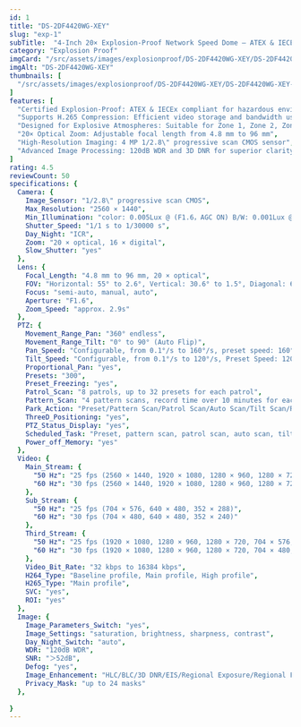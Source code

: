 ```yaml
---
id: 1
title: "DS-2DF4420WG-XEY"
slug: "exp-1"
subTitle:  "4-Inch 20× Explosion-Proof Network Speed Dome – ATEX & IECEx Certified"
category: "Explosion Proof"
imgCard: "/src/assets/images/explosionproof/DS-2DF4420WG-XEY/DS-2DF4420WG-XEY-1.png"
imgAlt: "DS-2DF4420WG-XEY"
thumbnails: [
  "/src/assets/images/explosionproof/DS-2DF4420WG-XEY/DS-2DF4420WG-XEY-1.png",
]
features: [
  "Certified Explosion-Proof: ATEX & IECEx compliant for hazardous environments",
  "Supports H.265 Compression: Efficient video storage and bandwidth usage",
  "Designed for Explosive Atmospheres: Suitable for Zone 1, Zone 2, Zone 21, and Zone 22",
  "20× Optical Zoom: Adjustable focal length from 4.8 mm to 96 mm",
  "High-Resolution Imaging: 4 MP 1/2.8\" progressive scan CMOS sensor",
  "Advanced Image Processing: 120dB WDR and 3D DNR for superior clarity"
]
rating: 4.5
reviewCount: 50
specifications: {
  Camera: {
    Image_Sensor: "1/2.8\" progressive scan CMOS",
    Max_Resolution: "2560 × 1440",
    Min_Illumination: "color: 0.005Lux @ (F1.6，AGC ON) B/W: 0.001Lux @ (F1.6, AGC ON)",
    Shutter_Speed: "1/1 s to 1/30000 s",
    Day_Night: "ICR",
    Zoom: "20 × optical, 16 × digital",
    Slow_Shutter: "yes"
  },
  Lens: {
    Focal_Length: "4.8 mm to 96 mm, 20 × optical",
    FOV: "Horizontal: 55° to 2.6°, Vertical: 30.6° to 1.5°, Diagonal: 60.5° to 3°",
    Focus: "semi-auto, manual, auto",
    Aperture: "F1.6",
    Zoom_Speed: "approx. 2.9s"
  },
  PTZ: {
    Movement_Range_Pan: "360° endless",
    Movement_Range_Tilt: "0° to 90° (Auto Flip)",
    Pan_Speed: "Configurable, from 0.1°/s to 160°/s, preset speed: 160°/s",
    Tilt_Speed: "Configurable, from 0.1°/s to 120°/s, Preset Speed: 120°/s",
    Proportional_Pan: "yes",
    Presets: "300",
    Preset_Freezing: "yes",
    Patrol_Scan: "8 patrols, up to 32 presets for each patrol",
    Pattern_Scan: "4 pattern scans, record time over 10 minutes for each scan",
    Park_Action: "Preset/Pattern Scan/Patrol Scan/Auto Scan/Tilt Scan/Random Scan/Frame Scan/Panorama Scan",
    ThreeD_Positioning: "yes",
    PTZ_Status_Display: "yes",
    Scheduled_Task: "Preset, pattern scan, patrol scan, auto scan, tilt scan, random scan, frame scan, panorama scan, dome reboot, dome adjust, aux output",
    Power_off_Memory: "yes"
  },
  Video: {
    Main_Stream: {
      "50 Hz": "25 fps (2560 × 1440, 1920 × 1080, 1280 × 960, 1280 × 720)",
      "60 Hz": "30 fps (2560 × 1440, 1920 × 1080, 1280 × 960, 1280 × 720)"
    },
    Sub_Stream: {
      "50 Hz": "25 fps (704 × 576, 640 × 480, 352 × 288)",
      "60 Hz": "30 fps (704 × 480, 640 × 480, 352 × 240)"
    },
    Third_Stream: {
      "50 Hz": "25 fps (1920 × 1080, 1280 × 960, 1280 × 720, 704 × 576, 640 × 480, 352 × 288)",
      "60 Hz": "30 fps (1920 × 1080, 1280 × 960, 1280 × 720, 704 × 480, 640 × 480, 352 × 240)"
    },
    Video_Bit_Rate: "32 kbps to 16384 kbps",
    H264_Type: "Baseline profile, Main profile, High profile",
    H265_Type: "Main profile",
    SVC: "yes",
    ROI: "yes"
  },
  Image: {
    Image_Parameters_Switch: "yes",
    Image_Settings: "saturation, brightness, sharpness, contrast",
    Day_Night_Switch: "auto",
    WDR: "120dB WDR",
    SNR: "＞52dB",
    Defog: "yes",
    Image_Enhancement: "HLC/BLC/3D DNR/EIS/Regional Exposure/Regional Focus",
    Privacy_Mask: "up to 24 masks"
  },
  
}
---
```


